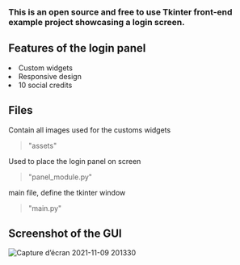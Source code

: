 ### This is an open source and free to use Tkinter front-end example project showcasing a login screen.

## Features of the login panel
<li> Custom widgets
<li> Responsive design
<li> 10 social credits


## Files

Contain all images used for the customs widgets
> "assets\"

Used to place the login panel on screen
> "panel_module.py"

main file, define the tkinter window
> "main.py" 

  
## Screenshot of the GUI
![Capture d’écran 2021-11-09 201330](https://user-images.githubusercontent.com/70018300/141020299-f8f6aa65-82a1-4043-89b0-2a9e3f515797.png)
